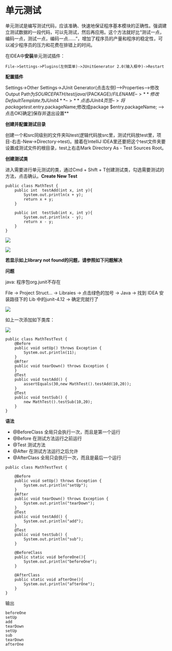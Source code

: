 # 单元测试

单元测试是编写测试代码，应该准确、快速地保证程序基本模块的正确性。强调建立测试数据的一段代码，可以先测试，然后再应用。这个方法就好比“测试一点，编码一点，测试一点，编码一点……”，增加了程序员的产量和程序的稳定性，可以减少程序员的压力和花费在排错上的时间。

在IDEA中**安装**单元测试插件：

```
File->Settings->Plugins(左侧菜单)->JUnitGenerator 2.0(输入框中)->Restart
```

**配置插件**

Settings->Other Settings->JUnit Generator(点击左侧)–>Properties–>修改Output Path为${SOURCEPATH}/test/java/${PACKAGE}/${FILENAME} –>**修改Default Template为JUnit4** –>**点击JUnit4页签 –>将package test.$entry.packageName;修改成package $entry.packageName; –>点击OK[确定]保存并退出设置**

**创建并配置测试目录**

创建一个和src同级别的文件夹叫test(逻辑代码放src里，测试代码放test里，项目-右击-New->Directory->test)。接着在IntelliJ IDEA里还要把这个test文件夹要设置成测试文件的根目录，test上右击Mark Directory As - Test Sources Root。

**创建测试类**

进入需要进行单元测试的类，通过Cmd + Shift + T创建测试类，勾选需要测试的方法，点击确认。**Create New Test**

```
public class MathTest {
    public int  testAdd(int x, int y){
        System.out.println(x + y);
        return x + y;
    }

    public int  testSub(int x, int y){
        System.out.println(x - y);
        return x - y;
    }
}
```

![](img/10.png)

![](img/11.png)

**若显示如上library not found的问题，请参照如下问题解决**

**问题**

 java: 程序包org.junit不存在

File -> Project Struct... -> Libraies -> 点击绿色的加号 -> Java -> 找到 IDEA 安装路径下的 Lib 中的junit-4.12 -> 确定完就行了

![](img/09.png)

如上一次添加如下类库：

![](img/12.png)

```
public class MathTestTest {
    @Before
    public void setUp() throws Exception {
        System.out.println(11);
    }
    @After
    public void tearDown() throws Exception {
    }
    @Test
    public void testAdd() {
        assertEquals(30,new MathTest().testAdd(10,20));
    }
    @Test
    public void testSub() {
        new MathTest().testSub(10,20);
    }
}
```

**语法**

- @BeforeClass 全局只会执行一次，而且是第一个运行
- @Before 在测试方法运行之前运行
- @Test 测试方法
- @After 在测试方法运行之后允许
- @AfterClass 全局只会执行一次，而且是最后一个运行

```
public class MathTestTest {

    @Before
    public void setUp() throws Exception {
        System.out.println("setUp");
    }
    @After
    public void tearDown() throws Exception {
        System.out.println("tearDown");
    }
    @Test
    public void testAdd() {
        System.out.println("add");
    }
    @Test
    public void testSub() {
        System.out.println("sub");
    }

    @BeforeClass
    public static void beforeOne(){
        System.out.println("beforeOne");
    }

    @AfterClass
    public static void afterOne(){
        System.out.println("afterOne");
    }
}
```

输出

```
beforeOne
setUp
add
tearDown
setUp
sub
tearDown
afterOne
```



